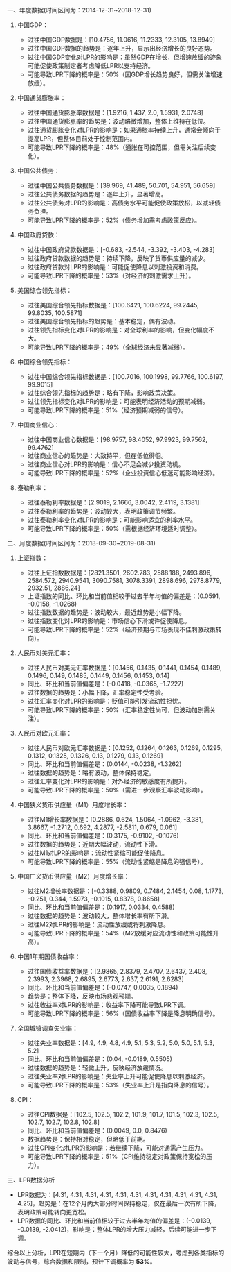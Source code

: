 一、年度数据(时间区间为：2014-12-31~2018-12-31)
1. 中国GDP：
    - 过往中国GDP数据是：[10.4756, 11.0616, 11.2333, 12.3105, 13.8949]
    - 过往中国GDP数据的趋势是：逐年上升，显示出经济增长的良好态势。
    - 过往中国GDP变化对LPR的影响是：虽然GDP在增长，但增速放缓的迹象可能促使政策制定者考虑降低LPR以支持经济。
    - 可能导致LPR下降的概率是：50%（因GDP增长趋势良好，但需关注增速放缓）。

2. 中国通货膨胀率：
    - 过往中国通货膨胀率数据是：[1.9216, 1.437, 2.0, 1.5931, 2.0748]
    - 过往中国通货膨胀率的趋势是：波动略微增加，整体上维持在低位。
    - 过往通货膨胀变化对LPR的影响是：如果通胀率持续上升，通常会倾向于提高LPR，但整体目前处于控制范围内。
    - 可能导致LPR下降的概率是：48%（通胀在可控范围，但需关注后续变化）。

3. 中国公共债务：
    - 过往中国公共债务数据是：[39.969, 41.489, 50.701, 54.951, 56.659]
    - 过往公共债务数据的趋势是：逐年上升，显著增高。
    - 过往公共债务对LPR的影响是：高债务水平可能促使政策放松，以减轻债务负担。
    - 可能导致LPR下降的概率是：52%（债务增加需考虑政策反应）。

4. 中国政府贷款：
    - 过往中国政府贷款数据是：[-0.683, -2.544, -3.392, -3.403, -4.283]
    - 过往政府贷款数据的趋势是：持续下降，反映了货币供应量的减少。
    - 过往政府贷款对LPR的影响是：可能促使降息以刺激投资和消费。
    - 可能导致LPR下降的概率是：53%（对经济的刺激需求上升）。

5. 美国综合领先指标：
    - 过往美国综合领先指标数据是：[100.6421, 100.6224, 99.2445, 99.8035, 100.5871]
    - 过往美国综合领先指标的趋势是：基本稳定，偶有波动。
    - 过往领先指标变化对LPR的影响是：对全球利率的影响，但变化幅度不大。
    - 可能导致LPR下降的概率是：49%（全球经济未显著减弱）。

6. 中国综合领先指标：
    - 过往中国综合领先指标数据是：[100.7016, 100.1998, 99.7766, 100.6197, 99.9015]
    - 过往综合领先指标的趋势是：略有下降，影响政策决策。
    - 过往领先指标变化对LPR的影响是：可能表明经济活动的预期减弱。
    - 可能导致LPR下降的概率是：51%（经济预期减弱的信号）。

7. 中国商业信心：
    - 过往中国商业信心数据是：[98.9757, 98.4052, 97.9923, 99.7562, 99.4762]
    - 过往商业信心的趋势是：大致持平，但在低位徘徊。
    - 过往商业信心对LPR的影响是：信心不足会减少投资动机。
    - 可能导致LPR下降的概率是：52%（企业投资信心低迷可能影响经济）。

8. 泰勒利率：
    - 过往泰勒利率数据是：[2.9019, 2.1666, 3.0042, 2.4119, 3.1381]
    - 过往泰勒利率的趋势是：波动较大，表明政策调节频繁。
    - 过往泰勒利率变化对LPR的影响是：可能影响适宜的利率水平。
    - 可能导致LPR下降的概率是：50%（需根据经济环境适时调整）。

二、月度数据(时间区间为：2018-09-30~2019-08-31)
1. 上证指数：
    - 过往上证指数数据是：[2821.3501, 2602.783, 2588.188, 2493.896, 2584.572, 2940.9541, 3090.7581, 3078.3391, 2898.696, 2978.8779, 2932.51, 2886.24]
    - 上证指数的同比、环比和当前值相较于过去半年均值的偏差是：(0.0591, -0.0158, -1.0268)
    - 过往指数数据的趋势是：波动较大，最近趋势是小幅下降。
    - 过往指数变化对LPR的影响是：市场信心下滑或许促使降息。
    - 可能导致LPR下降的概率是：52%（经济预期与市场表现不佳刺激政策转向）。

2. 人民币对美元汇率：
    - 过往人民币对美元汇率数据是：[0.1456, 0.1435, 0.1441, 0.1454, 0.1489, 0.1496, 0.149, 0.1485, 0.1449, 0.1456, 0.1453, 0.14]
    - 同比、环比和当前值偏差是：(-0.0418, -0.0365, -1.7227)
    - 过往数据的趋势是：小幅下降，汇率稳定性受考验。
    - 过往汇率变化对LPR的影响是：贬值可能引发流动性担忧。
    - 可能导致LPR下降的概率是：50%（汇率稳定性尚可，但波动加剧需关注）。

3. 人民币对欧元汇率：
    - 过往人民币对欧元汇率数据是：[0.1252, 0.1264, 0.1263, 0.1269, 0.1295, 0.1312, 0.1325, 0.1326, 0.13, 0.1279, 0.13, 0.1269]
    - 同比、环比和当前值偏差是：(0.0144, -0.0238, -1.3262)
    - 过往数据的趋势是：略有波动，整体保持稳定。
    - 过往汇率变化对LPR的影响是：对外经济的敏感度有所提升。
    - 可能导致LPR下降的概率是：50%（需进一步观察汇率波动影响）。

4. 中国狭义货币供应量（M1）月度增长率：
    - 过往M1增长率数据是：[0.2886, 0.624, 1.5064, -1.0962, -3.381, 3.8667, -1.2712, 0.692, 4.2877, -2.5811, 0.679, 0.061]
    - 同比、环比和当前值偏差是：(0.3175, -0.9102, -0.1076)
    - 过往数据的趋势是：近期大幅波动，流动性下滑。
    - 过往M1对LPR的影响是：流动性紧缩可能促使降息。
    - 可能导致LPR下降的概率是：55%（流动性紧缩是降息的强信号）。

5. 中国广义货币供应量（M2）月度增长率：
    - 过往M2增长率数据是：[-0.3388, 0.9809, 0.7484, 2.1454, 0.08, 1.1773, -0.251, 0.344, 1.5973, -0.1015, 0.8378, 0.8658]
    - 同比、环比和当前值偏差是：(0.1917, 0.0334, 0.4588)
    - 过往数据的趋势是：波动较大，整体增长率有所下滑。
    - 过往M2对LPR的影响是：流动性放缓或将刺激降息。
    - 可能导致LPR下降的概率是：54%（M2放缓对应流动性和政策可能性升高）。

6. 中国1年期国债收益率：
    - 过往国债收益率数据是：[2.9865, 2.8379, 2.4707, 2.6437, 2.408, 2.3993, 2.3968, 2.6895, 2.6773, 2.637, 2.6191, 2.6283]
    - 同比、环比和当前值偏差是：(-0.0747, 0.0035, 0.1894)
    - 趋势是：整体下降，反映市场悲观预期。
    - 过往收益率对LPR的影响是：收益率下降可能导致LPR下调。
    - 可能导致LPR下降的概率是：56%（国债收益率下降是降息明确信号）。

7. 全国城镇调查失业率：
    - 过往失业率数据是：[4.9, 4.9, 4.8, 4.9, 5.1, 5.3, 5.2, 5.0, 5.0, 5.1, 5.3, 5.2]
    - 同比、环比和当前值偏差是：(0.04, -0.0189, 0.5505)
    - 过往数据的趋势是：轻微上升，反映经济放缓情况。
    - 过往失业率对LPR的影响是：失业率上升可能促使降息以刺激经济。
    - 可能导致LPR下降的概率是：53%（失业率上升是指向降息的信号）。

8. CPI：
    - 过往CPI数据是：[102.5, 102.5, 102.2, 101.9, 101.7, 101.5, 102.3, 102.5, 102.7, 102.7, 102.8, 102.8]
    - 同比、环比和当前值偏差是：(0.0049, 0.0, 0.8476)
    - 数据趋势是：保持相对稳定，但略低于前期。
    - 过往CPI变化对LPR的影响是：若继续下降，可能对通需产生压力。
    - 可能导致LPR下降的概率是：51%（CPI维持稳定对政策保持宽松的压力）。

三、LPR数据分析
- LPR数据为：[4.31, 4.31, 4.31, 4.31, 4.31, 4.31, 4.31, 4.31, 4.31, 4.31, 4.31, 4.25]，趋势是：在12个月内大部分时间保持稳定，仅在最后一次有所下降，表明政策可能转向更宽松。
- LPR数据的同比、环比和当前值相较于过去半年均值的偏差是：(-0.0139, -0.0139, -2.0412)，影响是：整体LPR的增大压力减轻，后续可能进一步下调。

综合以上分析，LPR在短期内（下一个月）降低的可能性较大，考虑到各类指标的波动与信号，综合数据和限制，预计下调概率为 **53%**。